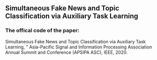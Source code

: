 ## Simultaneous Fake News and Topic Classification via Auxiliary Task Learning

### The offical code of the paper:

Simultaneous Fake News and Topic Classification via Auxiliary Task Learning, ” Asia-Pacific Signal and Information Processing Association Annual Summit and Conference (APSIPA ASC), IEEE, 2020.
